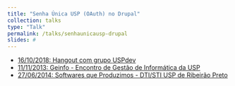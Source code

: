 ```yaml
---
title: "Senha Única USP (OAuth) no Drupal"
collection: talks
type: "Talk"
permalink: /talks/senhaunicausp-drupal
slides: #
---
```


<ul>
  <li> <a href="https://www.youtube.com/watch?v=BnWZhfQcjS8">
    16/10/2018: Hangout com grupo <a href="https://uspdev.github.io/">USPdev</a>
    <i class="fa fa-youtube"></i></a>
  </li>

  <li> <a href="#">
    11/11/2013: Geinfo - Encontro de Gestão de Informática da USP
    <i class="fa fa-file-pdf-o"></i></a>
  </li>

  <li> <a href="{{base_path}}/files/certificados/2019/ime-usp-algoritimos-java.pdf">
    27/06/2014: Softwares que Produzimos - DTI/STI USP de Ribeirão Preto
    <i class="fa fa-file-pdf-o"></i></a>
  </li>
</ul>
